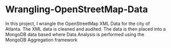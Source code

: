# Wrangling-OpenStreetMap-Data
In this project, I wrangle the OpenStreetMap XML Data for the city of Atlanta.  The XML data is cleaned and audited. The data is then placed into a MongoDB data based where Data Analysis is performed using the MongoDB Aggregation framework
